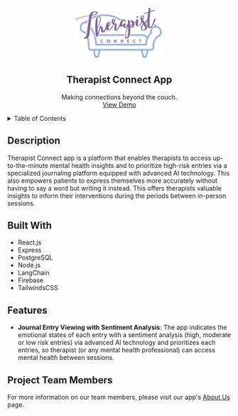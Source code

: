 <!-- PROJECT LOGO -->
<br />
<div align="center">
  <a href="https://github.com/othneildrew/Best-README-Template">
    <img src="https://github.com/capstone-9-3-team4/frontend/blob/main/src/images/logo.png" alt="Logo" width="200" >
  </a>

  <h2 align="center">Therapist Connect App</h2>

  <p align="center">
   Making connections beyond the couch.
    <br />
    <a href="https://therapistconnect.netlify.app">View Demo</a>
    <br />
  </p>
</div>

<!-- TABLE OF CONTENTS -->
<details>
  <summary>Table of Contents</summary>
  <ol>
    <li>
      <a href="#description">About The Project</a>
      <ul>
        <li><a href="#features">Features</a></li>
      </ul>
    </li>
    <li>
      <a href="#built-with">Built With</a>
    </li>
    <li><a href="#project-team-members">Project Team Members</a></li>
  </ol>
</details>

## Description
Therapist Connect app is a platform that enables therapists to access up-to-the-minute mental health insights and to prioritize high-risk entries via a specialized journaling platform equipped with advanced AI technology. This also empowers patients to express themselves more accurately without having to say a word but writing it instead. This offers therapists valuable insights to inform their interventions during the periods between in-person sessions.

## Built With
* React.js 
* Express
* PostgreSQL
* Node.js
* LangChain
* Firebase
* TailwindsCSS

## Features

- **Journal Entry Viewing with Sentiment Analysis**: The app indicates the emotional states of each entry with a sentiment analysis (high, moderate or low risk entries) via advanced AI technology and prioritizes each entries, so therapist (or any mental health professional) can access mental health between sessions.

## Project Team Members

For more information on our team members, please visit our app's [About Us](https://therapistconnect.netlify.app/about) page.


